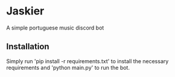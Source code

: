 # Jaskier
A simple portuguese music discord bot

## Installation
Simply run 'pip install -r requirements.txt' to install the necessary requirements and 'python main.py' to run the bot.